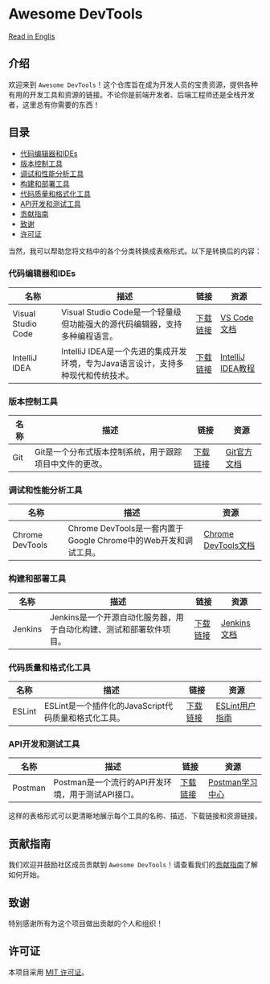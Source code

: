 # Awesome DevTools

[Read in Englis](README.md)

## 介绍
欢迎来到 `Awesome DevTools`！这个仓库旨在成为开发人员的宝贵资源，提供各种有用的开发工具和资源的链接。不论你是前端开发者、后端工程师还是全栈开发者，这里总有你需要的东西！

## 目录
- [代码编辑器和IDEs](#代码编辑器和ides)
- [版本控制工具](#版本控制工具)
- [调试和性能分析工具](#调试和性能分析工具)
- [构建和部署工具](#构建和部署工具)
- [代码质量和格式化工具](#代码质量和格式化工具)
- [API开发和测试工具](#api开发和测试工具)
- [贡献指南](#贡献指南)
- [致谢](#致谢)
- [许可证](#许可证)

当然，我可以帮助您将文档中的各个分类转换成表格形式。以下是转换后的内容：

### 代码编辑器和IDEs

| 名称             | 描述                                                         | 链接                                                         | 资源                                                         |
| ---------------- | ------------------------------------------------------------ | ------------------------------------------------------------ | ------------------------------------------------------------ |
| Visual Studio Code | Visual Studio Code是一个轻量级但功能强大的源代码编辑器，支持多种编程语言。 | [下载链接](https://code.visualstudio.com/) | [VS Code文档](https://code.visualstudio.com/docs) |
| IntelliJ IDEA    | IntelliJ IDEA是一个先进的集成开发环境，专为Java语言设计，支持多种现代和传统技术。 | [下载链接](https://www.jetbrains.com/idea/) | [IntelliJ IDEA教程](https://www.jetbrains.com/idea/guide/) |

### 版本控制工具

| 名称 | 描述                                                         | 链接                                                         | 资源                                                         |
| ---- | ------------------------------------------------------------ | ------------------------------------------------------------ | ------------------------------------------------------------ |
| Git  | Git是一个分布式版本控制系统，用于跟踪项目中文件的更改。       | [下载链接](https://git-scm.com/) | [Git官方文档](https://git-scm.com/doc) |

### 调试和性能分析工具

| 名称           | 描述                                                         | 资源                                                         |
| -------------- | ------------------------------------------------------------ | ------------------------------------------------------------ |
| Chrome DevTools | Chrome DevTools是一套内置于Google Chrome中的Web开发和调试工具。 | [Chrome DevTools文档](https://developer.chrome.com/docs/devtools/) |

### 构建和部署工具

| 名称    | 描述                                                         | 链接                                                         | 资源                                                         |
| ------- | ------------------------------------------------------------ | ------------------------------------------------------------ | ------------------------------------------------------------ |
| Jenkins | Jenkins是一个开源自动化服务器，用于自动化构建、测试和部署软件项目。 | [下载链接](https://www.jenkins.io/) | [Jenkins文档](https://www.jenkins.io/doc/) |

### 代码质量和格式化工具

| 名称    | 描述                                                         | 链接                                                         | 资源                                                         |
| ------- | ------------------------------------------------------------ | ------------------------------------------------------------ | ------------------------------------------------------------ |
| ESLint  | ESLint是一个插件化的JavaScript代码质量和格式化工具。         | [下载链接](https://eslint.org/) | [ESLint用户指南](https://eslint.org/docs/user-guide/) |

### API开发和测试工具

| 名称    | 描述                                                         | 链接                                                         | 资源                                                         |
| ------- | ------------------------------------------------------------ | ------------------------------------------------------------ | ------------------------------------------------------------ |
| Postman | Postman是一个流行的API开发环境，用于测试API接口。             | [下载链接](https://www.postman.com/) | [Postman学习中心](https://learning.postman.com/) |

这样的表格形式可以更清晰地展示每个工具的名称、描述、下载链接和资源链接。

## 贡献指南
我们欢迎并鼓励社区成员贡献到 `Awesome DevTools`！请查看我们的[贡献指南](CONTRIBUTING.md)了解如何开始。

## 致谢
特别感谢所有为这个项目做出贡献的个人和组织！

## 许可证
本项目采用 [MIT 许可证](LICENSE)。
